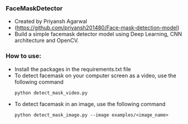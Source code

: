 ### FaceMaskDetector
* Created by Priyansh Agarwal
* (https://github.com/priyansh201480/Face-mask-detection-model)
* Build a simple facemask detector model using Deep Learning, CNN architecture and OpenCV.

### How to use:
* Install the packages in the requirements.txt file
* To detect facemask on your computer screen as a video, use the following command
  ```
  python detect_mask_video.py
  ```
* To detect facemask in an image, use the following command
  ```
  python detect_mask_image.py --image examples/<image_name>
  ```
